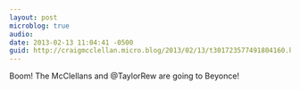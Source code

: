 ```yaml
---
layout: post
microblog: true
audio: 
date: 2013-02-13 11:04:41 -0500
guid: http://craigmcclellan.micro.blog/2013/02/13/t301723577491804160.html
---
```

Boom! The McClellans and @TaylorRew are going to Beyonce!
